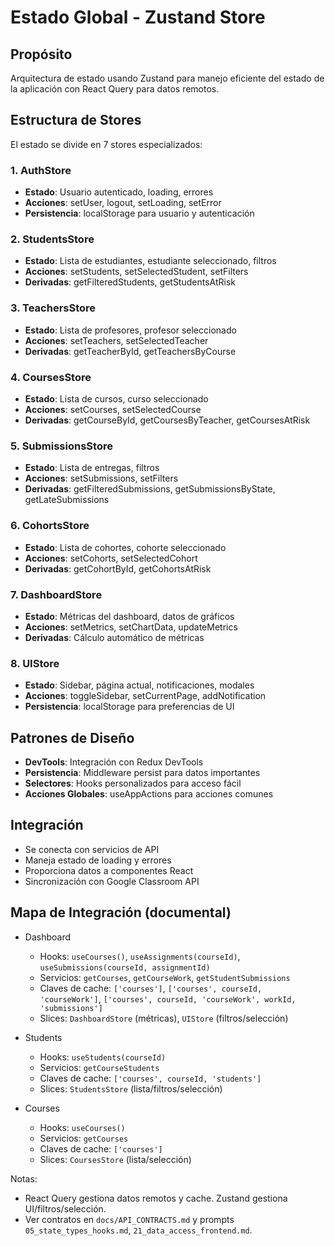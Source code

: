 # Estado Global - Zustand Store

## Propósito
Arquitectura de estado usando Zustand para manejo eficiente del estado de la aplicación con React Query para datos remotos.

## Estructura de Stores
El estado se divide en 7 stores especializados:

### 1. AuthStore
- **Estado**: Usuario autenticado, loading, errores
- **Acciones**: setUser, logout, setLoading, setError
- **Persistencia**: localStorage para usuario y autenticación

### 2. StudentsStore
- **Estado**: Lista de estudiantes, estudiante seleccionado, filtros
- **Acciones**: setStudents, setSelectedStudent, setFilters
- **Derivadas**: getFilteredStudents, getStudentsAtRisk

### 3. TeachersStore
- **Estado**: Lista de profesores, profesor seleccionado
- **Acciones**: setTeachers, setSelectedTeacher
- **Derivadas**: getTeacherById, getTeachersByCourse

### 4. CoursesStore
- **Estado**: Lista de cursos, curso seleccionado
- **Acciones**: setCourses, setSelectedCourse
- **Derivadas**: getCourseById, getCoursesByTeacher, getCoursesAtRisk

### 5. SubmissionsStore
- **Estado**: Lista de entregas, filtros
- **Acciones**: setSubmissions, setFilters
- **Derivadas**: getFilteredSubmissions, getSubmissionsByState, getLateSubmissions

### 6. CohortsStore
- **Estado**: Lista de cohortes, cohorte seleccionado
- **Acciones**: setCohorts, setSelectedCohort
- **Derivadas**: getCohortById, getCohortsAtRisk

### 7. DashboardStore
- **Estado**: Métricas del dashboard, datos de gráficos
- **Acciones**: setMetrics, setChartData, updateMetrics
- **Derivadas**: Cálculo automático de métricas

### 8. UIStore
- **Estado**: Sidebar, página actual, notificaciones, modales
- **Acciones**: toggleSidebar, setCurrentPage, addNotification
- **Persistencia**: localStorage para preferencias de UI

## Patrones de Diseño
- **DevTools**: Integración con Redux DevTools
- **Persistencia**: Middleware persist para datos importantes
- **Selectores**: Hooks personalizados para acceso fácil
- **Acciones Globales**: useAppActions para acciones comunes

## Integración
- Se conecta con servicios de API
- Maneja estado de loading y errores
- Proporciona datos a componentes React
- Sincronización con Google Classroom API

## Mapa de Integración (documental)

- Dashboard
  - Hooks: `useCourses()`, `useAssignments(courseId)`, `useSubmissions(courseId, assignmentId)`
  - Servicios: `getCourses`, `getCourseWork`, `getStudentSubmissions`
  - Claves de cache: `['courses']`, `['courses', courseId, 'courseWork']`, `['courses', courseId, 'courseWork', workId, 'submissions']`
  - Slices: `DashboardStore` (métricas), `UIStore` (filtros/selección)

- Students
  - Hooks: `useStudents(courseId)`
  - Servicios: `getCourseStudents`
  - Claves de cache: `['courses', courseId, 'students']`
  - Slices: `StudentsStore` (lista/filtros/selección)

- Courses
  - Hooks: `useCourses()`
  - Servicios: `getCourses`
  - Claves de cache: `['courses']`
  - Slices: `CoursesStore` (lista/selección)

Notas:
- React Query gestiona datos remotos y cache. Zustand gestiona UI/filtros/selección.
- Ver contratos en `docs/API_CONTRACTS.md` y prompts `05_state_types_hooks.md`, `21_data_access_frontend.md`.

